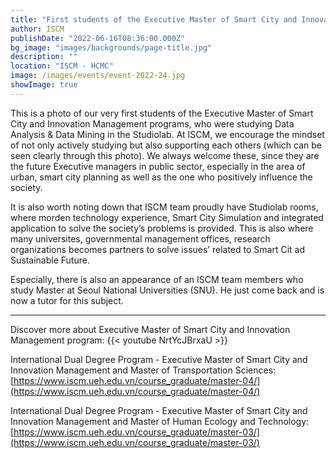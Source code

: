 ```yaml
---
title: "First students of the Executive Master of Smart City and Innovation Management programs"
author: ISCM
publishDate: "2022-06-16T08:36:00.000Z"
bg_image: "images/backgrounds/page-title.jpg"
description: "" 
location: "ISCM - HCMC"
image: /images/events/event-2022-24.jpg
showImage: true
---
```

This is a photo of our very first students of the Executive Master of Smart City and Innovation Management programs, who were studying Data Analysis & Data Mining in the Studiolab. At ISCM, we encourage the mindset of  not only actively studying but also supporting each others (which can be seen clearly through this photo). We always welcome these, since they are the future Executive managers in public sector, especially in the area of urban, smart city planning as well as the one who positively influence the society.

It is also worth noting down that ISCM team proudly have Studiolab rooms, where morden technology experience, Smart City Simulation and integrated application to solve the society’s problems is provided. This is also where many universites, governmental management offices, research organizations becomes partners to solve issues’ related to Smart Cit ad Sustainable Future.

Especially, there is also an appearance of an ISCM team members who study Master at Seoul National Universities (SNU). He just come back and is now a tutor for this subject.

---
Discover more about Executive Master of Smart City and Innovation Management program:
{{< youtube NrtYcJBrxaU >}}

International Dual Degree Program - Executive Master of Smart City and Innovation Management and Master of Transportation Sciences: [https://www.iscm.ueh.edu.vn/course_graduate/master-04/](https://www.iscm.ueh.edu.vn/course_graduate/master-04/)

International Dual Degree Program - Executive Master of Smart City and Innovation Management and Master of Human Ecology and Technology: [https://www.iscm.ueh.edu.vn/course_graduate/master-03/](https://www.iscm.ueh.edu.vn/course_graduate/master-03/)